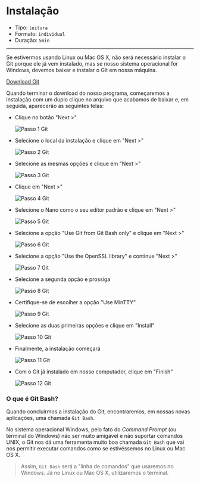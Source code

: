 # Instalação

- Tipo: `leitura`
- Formato: `individual`
- Duração: `5min`

***

Se estivermos usando Linux ou Mac OS X, não será necessário instalar o Git
porque ele já vem instalado, mas se nosso sistema operacional for Windows,
devemos baixar e instalar o Git em nossa máquina.

[Download Git](https://git-scm.com/download/win)

Quando terminar o download do nosso programa, começaremos a instalação com um
duplo clique no arquivo que acabamos de baixar e, em seguida, aparecerão as
seguintes telas:

- Clique no botão "Next >"

  ![Passo 1 Git](https://i.imgur.com/6TZ7Mcv.png)

- Selecione o local da instalação e clique em "Next >"

  ![Passo 2 Git](https://i.imgur.com/leLJIjh.png)

- Selecione as mesmas opções e clique em "Next >"

  ![Passo 3 Git](https://i.imgur.com/UtgDxYc.png)

- Clique em "Next >"

  ![Passo 4 Git](https://i.imgur.com/TRRtH3z.png)

- Selecione o Nano como o seu editor padrão e clique em "Next >"

  ![Passo 5 Git](https://i.imgur.com/YhmQ2KV.png)

- Selecione a opção "Use Git from Git Bash only" e clique em "Next >"

  ![Passo 6 Git](https://i.imgur.com/QcGk1Me.png)

- Selecione a opção "Use the OpenSSL library" e continue "Next >"

  ![Passo 7 Git](https://i.imgur.com/K3NfUUc.png)

- Selecione a segunda opção e prossiga

  ![Passo 8 Git](https://i.imgur.com/v38efAw.png)

- Certifique-se de escolher a opção "Use MinTTY"

  ![Passo 9 Git](https://i.imgur.com/PhUkeXX.png)

- Selecione as duas primeiras opções e clique em "Install"

  ![Passo 10 Git](https://i.imgur.com/9JKkZjy.png)

- Finalmente, a instalação começará

  ![Passo 11 Git](https://i.imgur.com/Lz06hWy.png)

- Com o Git já instalado em nosso computador, clique em "Finish"

  ![Passo 12 Git](https://i.imgur.com/bd6QhOS.png)

### O que é Git Bash?

Quando concluirmos a instalação do Git, encontraremos, em nossas novas
aplicações, uma chamada `Git Bash`.

No sistema operacional Windows, pelo fato do _Command Prompt_ \(ou terminal do
Windows\) não ser muito amigável e não suportar comandos UNIX, o Git nos dá uma
ferramenta muito boa chamada `Git Bash` que vai nos permitir executar comandos
como se estivéssemos no Linux ou Mac OS X.

> Assim, `Git Bash` será a "linha de comandos" que usaremos no Windows. Já no
> Linux ou Mac OS X, utilizaremos o terminal.

